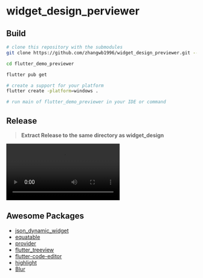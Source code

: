 # widget_design_perviewer

## Build

```bash
# clone this repository with the submodules
git clone https://github.com/zhangwb1996/widget_design_previewer.git --recursive

cd flutter_demo_previewer

flutter pub get

# create a support for your platform
flutter create -platform=windows .

# run main of flutter_demo_previewer in your IDE or command

```

## Release

> **Extract Release to the same directory as widget_design**

![WDP](https://github.com/zhangwb1996/screenshot/blob/main/WDP/WDP.v1.0.0.mp4)

## Awesome Packages

* [json_dynamic_widget](https://pub.dev/packages/json_dynamic_widget)
* [equatable](https://pub.dev/packages/equatable)
* [provider](https://pub.dev/packages/provider)
* [flutter_treeview](https://pub.dev/packages/flutter_treeview)
* [flutter-code-editor](https://pub.dev/packages/flutter_code_editor/install)
* [highlight](https://pub.dev/packages/highlight)
* [Blur](https://pub.dev/packages/blur)
